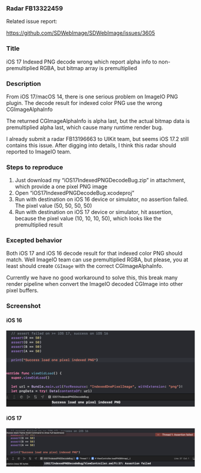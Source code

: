 ### Radar FB13322459

Related issue report:

https://github.com/SDWebImage/SDWebImage/issues/3605

### Title

iOS 17 Indexed PNG decode wrong which report alpha info to non-premultiplied RGBA, but bitmap array is premultiplied

### Description

From iOS 17/macOS 14, there is one serious problem on ImageIO PNG plugin. The decode result for indexed color PNG use the wrong CGImageAlphaInfo

The returned CGImageAlphaInfo is alpha last, but the actual bitmap data is premultiplied alpha last, which cause many runtime render bug.

I already submit a radar FB13196663 to UIKit team, but seems iOS 17.2 still contains this issue. After digging into details, I think this radar should reported to ImageIO team.

### Steps to reproduce

1. Just download my “iOS17IndexedPNGDecodeBug.zip” in attachment, which provide a one pixel PNG image
2. Open “iOS17IndexedPNGDecodeBug.xcodeproj”
3. Run with destination on iOS 16 device or simulator, no assertion failed. The pixel value (50, 50, 50, 50)
4. Run with destination on iOS 17 device or simulator, hit assertion, because the pixel value (10, 10, 10, 50), which looks like the premultiplied result 

### Excepted behavior
Both iOS 17 and iOS 16 decode result for that indexed color PNG should match. Well ImageIO team can use premultiplied RGBA, but please, you at least should create `CGImage` with the correct CGImageAlphaInfo.

Currently we have no good workaround to solve this, this break many render pipeline when convert the ImageIO decoded CGImage into other pixel buffers.

### Screenshot

#### iOS 16

![iOS 16 Screenshot](assets/iOS%2016%20Screenshot.png)


#### iOS 17

![iOS 17 Screenshot](assets/iOS%2017%20Screenshot.png)

